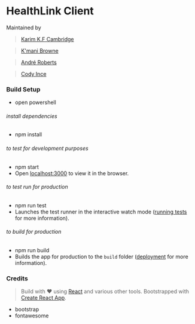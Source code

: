 # HealthLink Client

Maintained by

> [Karim K.F Cambridge](https://github.com/karimcambridge)

> [K'mani Browne](https://github.com/kmanibrowne)

> [André Roberts](https://github.com/thelastroberts)

> [Cody Ince](https://github.com/Cod-yBanks)


### Build Setup

* open powershell

###### install dependencies
* npm install

###### to test for development purposes
* npm start
* Open [localhost:3000](http://localhost:3000) to view it in the browser.

###### to test run for production
* npm run test
* Launches the test runner in the interactive watch mode ([running tests](https://facebook.github.io/create-react-app/docs/running-tests) for more information).

###### to build for production
* npm run build
* Builds the app for production to the `build` folder ([deployment](https://facebook.github.io/create-react-app/docs/deployment) for more information).

### Credits

> Build with ❤️ using [React](https://reactjs.org/) and various other tools.
> Bootstrapped with [Create React App](https://github.com/facebook/create-react-app).

* bootstrap
* fontawesome